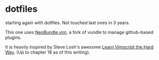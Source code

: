 dotfiles
========

starting again with dotfiles. Not touched last ones in 3 years.

This one uses [NeoBundle.vim](https://github.com/Shougo/neobundle.vim), a fork of vundle to manage github-based plugins.

It is heavily inspired by Steve Losh's awesome [Learn Vimscript the Hard Way](http://learnvimscriptthehardway.stevelosh.com/). (Up to chapter 18 as of this writing).
